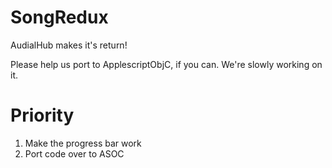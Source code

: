 SongRedux
=========

AudialHub makes it's return!

Please help us port to ApplescriptObjC, if you can. We're slowly working on it.

Priority
=========
1. Make the progress bar work
1. Port code over to ASOC
